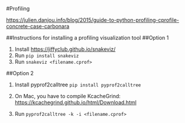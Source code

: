 #Profiling

https://julien.danjou.info/blog/2015/guide-to-python-profiling-cprofile-concrete-case-carbonara

##Instructions for installing a profiling visualization tool
##Option 1
1. Install https://jiffyclub.github.io/snakeviz/
2. Run `pip install snakeviz`
3. Run `snakeviz <filename.cprof>`

##Option 2
1. Install pyprof2calltree
`pip install pyprof2calltree`

2. On Mac, you have to compile KcacheGrind:
https://kcachegrind.github.io/html/Download.html

3. Run `pyprof2calltree -k -i <filename.cprof>`